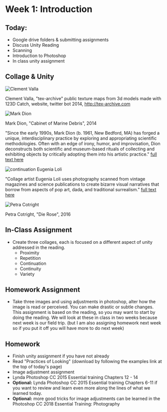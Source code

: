 # Week 1: Introduction

## Today:
- Google drive folders & submitting assignments
- Discuss Unity Reading
- Scanning
- Introduction to Photoshop
- In class unity assignment

## Collage & Unity

![Clement Valla](http://clementvalla.com/wp-content/uploads/2015/02/688272_tex_0-600x600.jpg)

Clement Valla, "tex-archive"
public texture maps from 3d models made with 123D Catch, website, twitter bot
2014, http://tex-archive.com


![Mark Dion](https://www.icaboston.org/sites/default/files/styles/original_crop_height/public/dioncabinetofmarinedebris.jpg?itok=Q8HHDCTU)

Mark Dion, "Cabinet of Marine Debris", 2014

"Since the early 1990s, Mark Dion (b. 1961, New Bedford, MA) has forged a unique, interdisciplinary practice by exploring and appropriating scientific methodologies. Often with an edge of irony, humor, and improvisation, Dion deconstructs both scientific and museum-based rituals of collecting and exhibiting objects by critically adopting them into his artistic practice." [full text here](https://www.icaboston.org/exhibitions/mark-dion-misadventures-21st-century-naturalist)

![continuation](https://www.thisiscolossal.com/wp-content/uploads/2014/10/loli-5.jpg)
Eugenia Loli

"Collage artist Eugenia Loli uses photography scanned from vintage magazines and science publications to create bizarre visual narratives that borrow from aspects of pop art, dada, and traditional surrealism." [full text here](https://www.thisiscolossal.com/2014/10/surreal-collages-by-eugenia-loli/)

![Petra Cotright](https://img.artrabbit.com/events/petra-cortright-die-rose/images/S2baH6CWh6JN/1500x843/all-gold-everything-still3.webp)

Petra Cotright, "Die Rose", 2016


## In-Class Assignment
- Create three collages, each is focused on a different aspect of unity addressed in the reading.
  - Proximity
  - Repetition
  - Continuation
  - Continuity
  - Variety

## Homework Assignment
- Take three images and using adjustments in photoshop, alter how the image is read or perceived. You can make drastic or subtle changes. This assignment is based on the reading, so you may want to start by doing the reading. We will look at these in class in two weeks because next week is our field trip. (but I am also assigning homework next week so if you put it off you will have more to do next week)

## Homework
- Finish unity assignment if you have not already
- Read "Practices of Looking" (download by following the examples link at the top of today's page)
- Image adjustment assignment
- Lynda Photoshop CC 2015 Essential training Chapters 12 - 14
- **Optional:** Lynda Photoshop CC 2015 Essential training Chapters 6-11 if you want to review and learn even more along the lines of what we learned today.
- **Optional:** more good tricks for image adjustments can be learned in the Photoshop CC 2018 Essential Training: Photography
